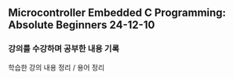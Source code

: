 ## Microcontroller Embedded C Programming: Absolute Beginners 24-12-10

### 강의를 수강하며 공부한 내용 기록 
학습한 강의 내용 정리 / 용어 정리 
